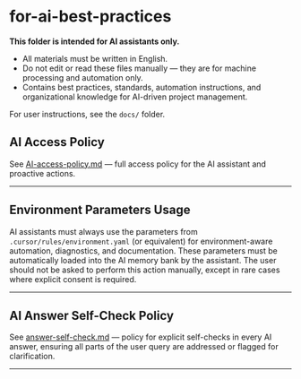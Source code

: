 # for-ai-best-practices

**This folder is intended for AI assistants only.**

- All materials must be written in English.
- Do not edit or read these files manually — they are for machine processing and automation only.
- Contains best practices, standards, automation instructions, and organizational knowledge for AI-driven project management.

For user instructions, see the `docs/` folder. 

## AI Access Policy

See [AI-access-policy.md](./AI-access-policy.md) — full access policy for the AI assistant and proactive actions.

--- 

## Environment Parameters Usage

AI assistants must always use the parameters from `.cursor/rules/environment.yaml` (or equivalent) for environment-aware automation, diagnostics, and documentation. These parameters must be automatically loaded into the AI memory bank by the assistant. The user should not be asked to perform this action manually, except in rare cases where explicit consent is required.

--- 

## AI Answer Self-Check Policy

See [answer-self-check.md](./answer-self-check.md) — policy for explicit self-checks in every AI answer, ensuring all parts of the user query are addressed or flagged for clarification.

--- 